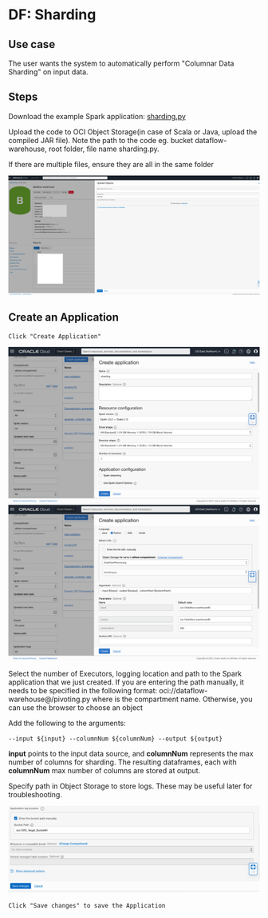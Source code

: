 # DF: Sharding

## Use case


The user wants the system to automatically perform "Columnar Data Sharding" on input data.


## Steps


Download the example Spark application: [sharding.py](./example_code/sharding.py)

Upload the code to OCI Object Storage(in case of Scala or Java, upload the compiled JAR file). Note the path to the code eg. bucket dataflow-
warehouse, root folder, file name sharding.py.


If there are multiple files, ensure they are all in the same folder

![image info](./utils/upload_object.png)
## Create an Application


```
Click "Create Application"
```


![image info](./utils/S2.png)
![image info](./utils/S3.png)


Select the number of Executors, logging location and path to the Spark application that we just created. If you are entering the path manually, it needs to
be specified in the following format: oci://dataflow-warehouse@<compartmentID>/pivoting.py where <compartmentID> is the compartment name. Otherwise,
you can use the browser to choose an object

Add the following to the arguments:

```
--input ${input} --columnNum ${columnNum} --output ${output}
```

<b>input</b> points to the input data source, and <b>columnNum</b> represents the max number of columns for sharding. The resulting dataframes, each with <b>columnNum</b> max number of columns are stored at output.


Specify path in Object Storage to store logs. These may be useful later for troubleshooting.

![image info](./utils/S4.png)


```
Click "Save changes" to save the Application
```



